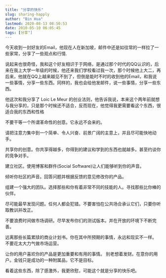 ```yaml
---
title: "分享的快乐"
slug: sharing-happly
author: "Bin Hua"
lastmod: 2020-08-13 08:50:53
date: 2010-05-10 06:05:45
tags: [分享"]
---
```


今天收到一封好友的Email，他现在人在新加坡，邮件中还是如往常的一样拉了一些家常，分享了一些观点和行情.

说起来也很奇怪，我和这个好友相识于于网络，是通过那个时代的QQ认识的，后来在我上大学一年级的时候，他还来我们学校看过我一次，那个时候他上大二，再后来，他就在QQ上越来越见不到了，但倒是能时不时的收到他的Email，和我说一些事情，分享一些东西。同样的，我也会给他发邮件，说一些事情，分享一些东西。

他这次和我分享了 Loic Le Meur 的创业法则，他告诉我说，本来这个两年前就想与我分享的，只是那个时候还不适合，反而现在，他觉得我更需要看这个东西，很适合我的东西和性格

不要干等一个所谓革命性的创意。它永远不会来的。

请把注意力集中到一个简单、令人兴奋、前景广阔的主意上，并且尽可能快地动手。

共享你的创意。你共享得越多，你得到的建议和学到的东西也就越多。甚至约谈你的竞争对手。

建立社区。使用博客和群件(Social Software)让人们能够听到你的声音。

倾听你社区的声音。回答问题并根据反馈的意见修改你的产品。

组建一个强大的团队。选择那些和你有着非常不同的技能的人。寻找那些比你棒的伙伴。

尽可能最早发现问题。任何人都会犯错。不要害怕在公共场合承认它们，只要你听取教训并改正。

不要浪费时间做市场调研。尽早发布你们的测试版本。并在开放的环境下不断完善。

远离那些长篇累牍的商业计划书。你在其中所预期的事情，永远和现实不一样。 不要花太大力气做市场运营。

让你的用户喜欢你的产品是更加重要和有用的事情。 别老想着发财。在意你的用户。金钱只是成功的一种附属品，它不是目标。

看着这些东西，除了感激外，我更欣慰，可能这个就是分享的快乐吧。
